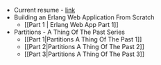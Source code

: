 * Current resume - [link](rsrc/resume.pdf)
* Building an Erlang Web Application From Scratch
  * [[Part 1 | Erlang Web App Part 1]]
* Partitions - A Thing Of The Past Series
  * [[Part 1|Partitions A Thing Of The Past 1]]
  * [[Part 2|Partitions A Thing Of The Past 2]]
  * [[Part 3|Partitions A Thing Of The Past 3]]
